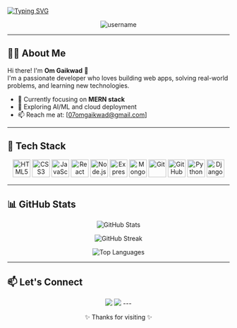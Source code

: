 <!-- Animated Typing SVG -->
[![Typing SVG](https://readme-typing-svg.demolab.com?font=Fira+Code&weight=500&size=40&duration=2000&pause=2000&color=40DAFF&multiline=true&width=1500&lines=Welcome+to+Om+Gaikwad's+GitHub+%E2%80%93+Where+Ideas+Meet+Execution+%F0%9F%9A%80)](https://git.io/typing-svg)


<!-- Profile Visitor Badge -->
<p align="center">
  <img src="https://komarev.com/ghpvc/?username=username&label=Profile+Views&color=brightgreen" alt="username" />
</p>

---

## 🧑‍💻 About Me

Hi there! I'm **Om Gaikwad** 👋  
I'm a passionate developer who loves building web apps, solving real-world problems, and learning new technologies.

- 🎯 Currently focusing on **MERN stack**
- 🚀 Exploring AI/ML and cloud deployment
- 📫 Reach me at: [07omgaikwad@gmail.com]

---

## 🚀 Tech Stack

<p align="center">
  <img src="https://cdn.jsdelivr.net/gh/devicons/devicon/icons/html5/html5-original.svg" width="40" height="40" alt="HTML5"/>
  <img src="https://cdn.jsdelivr.net/gh/devicons/devicon/icons/css3/css3-original.svg" width="40" height="40" alt="CSS3"/>
  <img src="https://cdn.jsdelivr.net/gh/devicons/devicon/icons/javascript/javascript-original.svg" width="40" height="40" alt="JavaScript"/>
  <img src="https://cdn.jsdelivr.net/gh/devicons/devicon/icons/react/react-original.svg" width="40" height="40" alt="React"/>
  <img src="https://cdn.jsdelivr.net/gh/devicons/devicon/icons/nodejs/nodejs-original.svg" width="40" height="40" alt="Node.js"/>
  <img src="https://cdn.jsdelivr.net/gh/devicons/devicon/icons/express/express-original.svg" width="40" height="40" alt="Express"/>
  <img src="https://cdn.jsdelivr.net/gh/devicons/devicon/icons/mongodb/mongodb-original.svg" width="40" height="40" alt="MongoDB"/>
  <img src="https://cdn.jsdelivr.net/gh/devicons/devicon/icons/git/git-original.svg" width="40" height="40" alt="Git"/>
  <img src="https://cdn.jsdelivr.net/gh/devicons/devicon/icons/github/github-original.svg" width="40" height="40" alt="GitHub"/>
  <img src="https://cdn.jsdelivr.net/gh/devicons/devicon/icons/python/python-original.svg" width="40" height="40" alt="Python"/>
<img src="https://cdn.jsdelivr.net/gh/devicons/devicon/icons/django/django-plain.svg" width="40" height="40" alt="Django"/>

</p>

---

## 📊 GitHub Stats

<p align="center">
  <img src="https://github-readme-stats.vercel.app/api?username=gaikwadomm&show_icons=true&theme=radical" alt="GitHub Stats" />
</p>

<p align="center">
  <img src="https://github-readme-streak-stats.herokuapp.com/?user=gaikwadomm&theme=tokyonight" alt="GitHub Streak" />
</p>

<p align="center">
  <img src="https://github-readme-stats.vercel.app/api/top-langs/?username=gaikwadomm&layout=compact&theme=tokyonight" alt="Top Languages" />
</p>

---

## 📫 Let's Connect

<p align="center">
  <a href="mailto:07omgaikwad@gmail.com"><img src="https://img.shields.io/badge/Email-D14836?style=for-the-badge&logo=gmail&logoColor=white" /></a>
  <a href="https://linkedin.com/in/om-gaikwad-08812828b"><img src="https://img.shields.io/badge/LinkedIn-0077B5?style=for-the-badge&logo=linkedin&logoColor=white" /></a>
<!--   <a href="https://twitter.com/yourhandle"><img src="https://img.shields.io/badge/Twitter-1DA1F2?style=for-the-badge&logo=twitter&logoColor=white" /></a>
</p>
 -->
---

<p align="center">✨ Thanks for visiting ✨</p>

